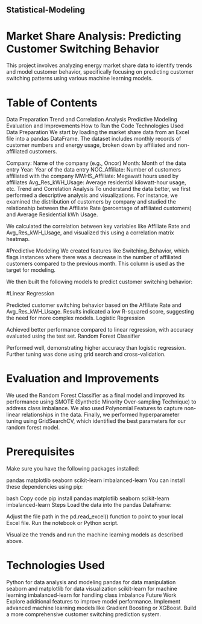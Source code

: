 ## Statistical-Modeling

# Market Share Analysis: Predicting Customer Switching Behavior
This project involves analyzing energy market share data to identify trends and model customer behavior, specifically focusing on predicting customer switching patterns using various machine learning models.

# Table of Contents
Data Preparation
Trend and Correlation Analysis
Predictive Modeling
Evaluation and Improvements
How to Run the Code
Technologies Used
Data Preparation
We start by loading the market share data from an Excel file into a pandas DataFrame. The dataset includes monthly records of customer numbers and energy usage, broken down by affiliated and non-affiliated customers.

Company: Name of the company (e.g., Oncor)
Month: Month of the data entry
Year: Year of the data entry
NOC_Affiliate: Number of customers affiliated with the company
MWHS_Affiliate: Megawatt hours used by affiliates
Avg_Res_kWH_Usage: Average residential kilowatt-hour usage, etc.
Trend and Correlation Analysis
To understand the data better, we first performed a descriptive analysis and visualizations. For instance, we examined the distribution of customers by company and studied the relationship between the Affiliate Rate (percentage of affiliated customers) and Average Residential kWh Usage.

We calculated the correlation between key variables like Affiliate Rate and Avg_Res_kWH_Usage, and visualized this using a correlation matrix heatmap.

#Predictive Modeling
We created features like Switching_Behavior, which flags instances where there was a decrease in the number of affiliated customers compared to the previous month. This column is used as the target for modeling.

We then built the following models to predict customer switching behavior:

#Linear Regression

Predicted customer switching behavior based on the Affiliate Rate and Avg_Res_kWH_Usage.
Results indicated a low R-squared score, suggesting the need for more complex models.
Logistic Regression

Achieved better performance compared to linear regression, with accuracy evaluated using the test set.
Random Forest Classifier

Performed well, demonstrating higher accuracy than logistic regression.
Further tuning was done using grid search and cross-validation.

# Evaluation and Improvements
We used the Random Forest Classifier as a final model and improved its performance using SMOTE (Synthetic Minority Over-sampling Technique) to address class imbalance. We also used Polynomial Features to capture non-linear relationships in the data. Finally, we performed hyperparameter tuning using GridSearchCV, which identified the best parameters for our random forest model.

# Prerequisites
Make sure you have the following packages installed:

pandas
matplotlib
seaborn
scikit-learn
imbalanced-learn
You can install these dependencies using pip:

bash
Copy code
pip install pandas matplotlib seaborn scikit-learn imbalanced-learn
Steps
Load the data into the pandas DataFrame:

Adjust the file path in the pd.read_excel() function to point to your local Excel file.
Run the notebook or Python script.

Visualize the trends and run the machine learning models as described above.

# Technologies Used
Python for data analysis and modeling
pandas for data manipulation
seaborn and matplotlib for data visualization
scikit-learn for machine learning
imbalanced-learn for handling class imbalance
Future Work
Explore additional features to improve model performance.
Implement advanced machine learning models like Gradient Boosting or XGBoost.
Build a more comprehensive customer switching prediction system.
